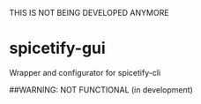 THIS IS NOT BEING DEVELOPED ANYMORE



# spicetify-gui
Wrapper and configurator for spicetify-cli

##WARNING: NOT FUNCTIONAL (in development)

